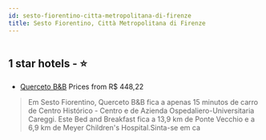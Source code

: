 ```yaml
---
id: sesto-fiorentino-citta-metropolitana-di-firenze
title: Sesto Fiorentino, Città Metropolitana di Firenze
---
```


<center><img src="https://i.travelapi.com/hotels/36000000/35550000/35540300/35540249/dea22edf_z.jpg" alt="" /></center>


##  1 star hotels - ⭐️

-    [Querceto B&B](https://www.hurb.com/br/aud/https://www.hurb.com/br/hotels/sesto-fiorentino/querceto-b-b-HT-VHUR?cmp=18055) Prices from R$ 448,22
   > Em Sesto Fiorentino, Querceto B&B fica a apenas 15 minutos de carro de Centro Histórico - Centro e de Azienda Ospedaliero-Universitaria Careggi.  Este Bed and Breakfast fica a 13,9 km de Ponte Vecchio e a 6,9 km de Meyer Children's Hospital.Sinta-se em ca
